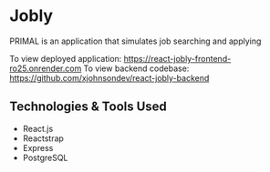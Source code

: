 # Jobly
PRIMAL is an application that simulates job searching and applying

To view deployed application: https://react-jobly-frontend-ro25.onrender.com
To view backend codebase: https://github.com/xjohnsondev/react-jobly-backend

## Technologies & Tools Used
- React.js
- Reactstrap
- Express
- PostgreSQL
